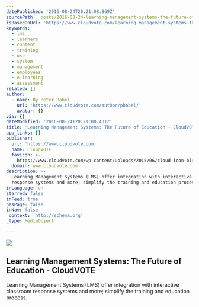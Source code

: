 ```yaml
---
datePublished: '2016-08-24T20:21:08.869Z'
sourcePath: _posts/2016-08-24-learning-management-systems-the-future-of-education-cloud.md
isBasedOnUrl: 'https://www.cloudvote.com/learning-management-systems-the-future-of-education/'
keywords:
  - lms
  - learners
  - content
  - training
  - use
  - system
  - management
  - employees
  - e-learning
  - assessment
related: []
author:
  - name: By Peter Babel
    url: 'https://www.cloudvote.com/author/pbabel/'
    avatar: {}
via: {}
dateModified: '2016-08-24T20:21:08.431Z'
title: 'Learning Management Systems: The Future of Education - CloudVOTE'
app_links: []
publisher:
  url: 'https://www.cloudvote.com'
  name: CloudVOTE
  favicon: >-
    https://www.cloudvote.com/wp-content/uploads/2015/06/cloud-icon-blue_16x13.png
  domain: www.cloudvote.com
description: >-
  Learning Management Systems (LMS) offer integration with interactive classroom
  response systems and more; simplify the training and education process.
inLanguage: en
starred: false
inFeed: true
hasPage: false
inNav: false
_context: 'http://schema.org'
_type: MediaObject

---
```

<article style=""><img src="https://imgflo.herokuapp.com/graph/vahj1ThiexotieMo/e106f013f9ba6eab7e0fa1009cc04b42/noop.png?input=https%3A%2F%2Fwww.cloudvote.com%2Fwp-content%2Fuploads%2F2015%2F07%2FCloudVOTE-Participant-Report-with-Scores.png" /><h1>Learning Management Systems: The Future of Education - CloudVOTE</h1><p>Learning Management Systems (LMS) offer integration with interactive classroom response systems and more; simplify the training and education process.</p></article>
